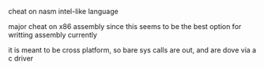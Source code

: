 cheat on nasm intel-like language

major cheat on x86 assembly since this seems to be the best option for writting assembly currently

it is meant to be cross platform, so bare sys calls are out, and are dove via a c driver
